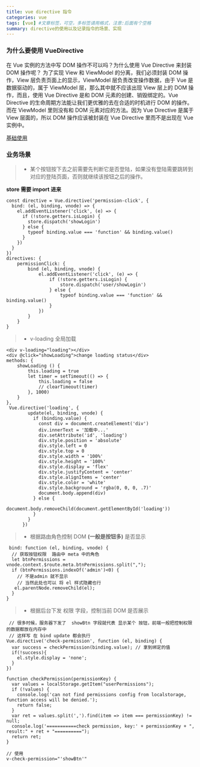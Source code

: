 ```yaml
---
title: vue directive 指令
categories: vue
tags: [vue] #文章标签，可空，多标签请用格式，注意:后面有个空格
summary: directive的使用以及记录指令的场景、实现
---
```


### 为什么要使用 VueDirective

在 Vue 实例的方法中写 DOM 操作不可以吗？为什么使用 Vue Directive 来封装 DOM 操作呢？
为了实现 View 和 ViewModel 的分离，我们必须封装 DOM 操作，View 层负责页面上的显示，ViewModel 层负责改变操作数据，由于 Vue 是数据驱动的，属于 ViewModel 层，那么其中就不应该出现 View 层上的 DOM 操作，而且，使用 Vue Directive 是和 DOM 元素的创建、销毁绑定的。Vue Directive 的生命周期方法能让我们更优雅的去在合适的时机进行 DOM 的操作。而在 ViewModel 里则没有和 DOM 元素对应的方法。因为 Vue Directive 是属于 View 层面的，所以 DOM 操作应该被封装在 Vue Directive 里而不是出现在 Vue 实例中。

[基础使用](https://github.com/qiuchunhong/vueProject/blob/master/src/views/directives/index.vue)

### 业务场景

> - 某个按钮按下去之前需要先判断它是否登陆，如果没有登陆需要跳转到对应的登陆页面，否则就继续该按钮之后的操作。

**store 需要 import 进来**

```
const directive = Vue.directive('permission-click', {
  bind: (el, binding, vnode) => {
    el.addEventListener('click', (e) => {
      if (!store.getters.isLogin) {
        store.dispatch('showLogin')
      } else {
        typeof binding.value === 'function' && binding.value()
      }
    })
  }
})
directives: {
    permissionClick: {
        bind (el, binding, vnode) {
            el.addEventListener('click', (e) => {
                if (!store.getters.isLogin) {
                    store.dispatch('user/showLogin')
                } else {
                    typeof binding.value === 'function' && binding.value()
                }
            })
        }
    }
}
```

> - v-loading 全局加载

```
<div v-loading="loading"></div>
<div @click="showLoading">change loading status</div>
methods: {
    showLoading () {
        this.loading = true
        let timer = setTimeout(() => {
            this.loading = false
            // clearTimeout(timer)
        }, 1000)
    }
},
 Vue.directive('loading', {
        update(el, binding, vnode) {
          if (binding.value) {
            const div = document.createElement('div')
            div.innerText = '加载中...'
            div.setAttribute('id', 'loading')
            div.style.position = 'absolute'
            div.style.left = 0
            div.style.top = 0
            div.style.width = '100%'
            div.style.height = '100%'
            div.style.display = 'flex'
            div.style.justifyContent = 'center'
            div.style.alignItems = 'center'
            div.style.color = 'white'
            div.style.background = 'rgba(0, 0, 0, .7)'
            document.body.append(div)
          } else {
            document.body.removeChild(document.getElementById('loading'))
          }
        }
      })
```

> - 根据路由角色控制 DOM **(一般是按钮多)** 是否显示

```
 bind: function (el, binding, vnode) {
  // 获取按钮权限  路由中 meta 中的角色
  let btnPermissions = vnode.context.$route.meta.btnPermissions.split(",");
  if (btnPermissions.indexOf('admin')<0) {
  	// 不是admin 就不显示
  	// 当然此处也可以 将 el 样式隐藏也行
   el.parentNode.removeChild(el);
  }
}
```

> - 根据后台下发 权限 字段，控制当前 DOM 是否展示

```
 // 很多时候，服务器下发了  showBtn 字段就代表 显示某个 按钮，前端一般把控制权限的数据都放在内存中
 // 这样写 在 bind update 都会执行
Vue.directive('check-permission', function (el, binding) {
  var success = checkPermission(binding.value); // 拿到绑定的值
  if(!success){
    el.style.display = 'none';
  }
})

function checkPermission(permissionKey) {
  var values = localStorage.getItem("userPermissions");
  if (!values) {
    console.log('can not find permissions config from localstorage, function access will be denied.');
    return false;
  }
  var ret = values.split(',').find(item => item === permissionKey) != null;
  console.log('===========check permission, key:' + permissionKey + ", result:" + ret + "==========");
  return ret;
}

// 使用
v-check-permission="'showBtn'"
```
